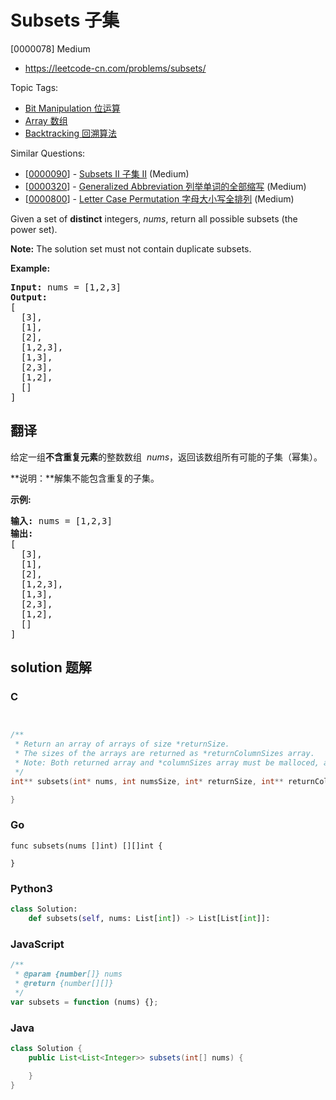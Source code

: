 # Subsets 子集

[0000078] Medium

- https://leetcode-cn.com/problems/subsets/

Topic Tags:

- [Bit Manipulation 位运算](https://leetcode-cn.com/tag/bit-manipulation/)
- [Array 数组](https://leetcode-cn.com/tag/array/)
- [Backtracking 回溯算法](https://leetcode-cn.com/tag/backtracking/)

Similar Questions:

- [[0000090](https://leetcode-cn.com/problems/subsets-ii/)] - [Subsets II 子集 II](./0000090.subsets-ii.md) (Medium)
- [[0000320](https://leetcode-cn.com/problems/generalized-abbreviation/)] - [Generalized Abbreviation 列举单词的全部缩写](./0000320.generalized-abbreviation.md) (Medium)
- [[0000800](https://leetcode-cn.com/problems/letter-case-permutation/)] - [Letter Case Permutation 字母大小写全排列](./0000800.letter-case-permutation.md) (Medium)

Given a set of **distinct** integers, _nums_, return all possible subsets (the power set).

**Note:** The solution set must not contain duplicate subsets.

**Example:**

<pre><strong>Input:</strong> nums = [1,2,3]
<strong>Output:</strong>
[
  [3],
&nbsp; [1],
&nbsp; [2],
&nbsp; [1,2,3],
&nbsp; [1,3],
&nbsp; [2,3],
&nbsp; [1,2],
&nbsp; []
]</pre>

## 翻译

给定一组**不含重复元素**的整数数组  *nums*，返回该数组所有可能的子集（幂集）。

**说明：**解集不能包含重复的子集。

**示例:**

<pre><strong>输入:</strong> nums = [1,2,3]
<strong>输出:</strong>
[
  [3],
&nbsp; [1],
&nbsp; [2],
&nbsp; [1,2,3],
&nbsp; [1,3],
&nbsp; [2,3],
&nbsp; [1,2],
&nbsp; []
]</pre>

## solution 题解

### C

```c


/**
 * Return an array of arrays of size *returnSize.
 * The sizes of the arrays are returned as *returnColumnSizes array.
 * Note: Both returned array and *columnSizes array must be malloced, assume caller calls free().
 */
int** subsets(int* nums, int numsSize, int* returnSize, int** returnColumnSizes){

}


```

### Go

```golang
func subsets(nums []int) [][]int {

}
```

### Python3

```python
class Solution:
    def subsets(self, nums: List[int]) -> List[List[int]]:
```

### JavaScript

```javascript
/**
 * @param {number[]} nums
 * @return {number[][]}
 */
var subsets = function (nums) {};
```

### Java

```java
class Solution {
    public List<List<Integer>> subsets(int[] nums) {

    }
}
```
